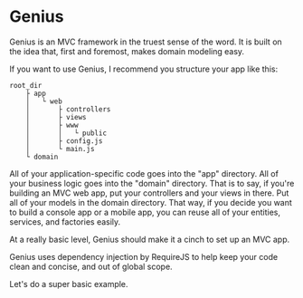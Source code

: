 Genius
======

Genius is an MVC framework in the truest sense of the word. It is built on the idea that, first and foremost, makes domain modeling easy.

If you want to use Genius, I recommend you structure your app like this:

```
root_dir
	├ app
	│	└ web
	│		├ controllers
	│		├ views
	│		├ www
	│		│	└ public
	│		├ config.js
	│		└ main.js
	└ domain
```

All of your application-specific code goes into the "app" directory. All of your business logic goes into
the "domain" directory. That is to say, if you're building an MVC web app, put your controllers and your views in there. Put all of your models in the domain directory. That way, if you decide you want to build a console app or a mobile app, you can reuse all of your entities, services, and factories easily.

At a really basic level, Genius should make it a cinch to set up an MVC app. 

Genius uses dependency injection by RequireJS to help keep your code clean and concise, and out of global scope.

Let's do a super basic example.